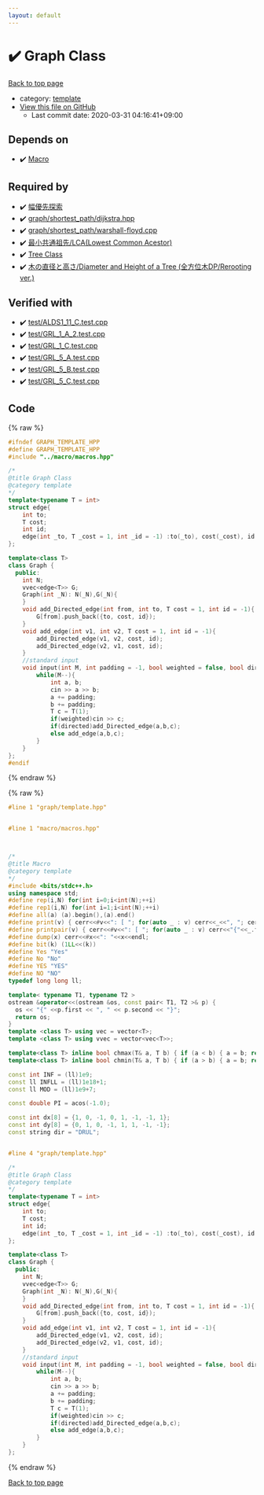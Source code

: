 ```yaml
---
layout: default
---
```


<!-- mathjax config similar to math.stackexchange -->
<script type="text/javascript" async
  src="https://cdnjs.cloudflare.com/ajax/libs/mathjax/2.7.5/MathJax.js?config=TeX-MML-AM_CHTML">
</script>
<script type="text/x-mathjax-config">
  MathJax.Hub.Config({
    TeX: { equationNumbers: { autoNumber: "AMS" }},
    tex2jax: {
      inlineMath: [ ['$','$'] ],
      processEscapes: true
    },
    "HTML-CSS": { matchFontHeight: false },
    displayAlign: "left",
    displayIndent: "2em"
  });
</script>

<script type="text/javascript" src="https://cdnjs.cloudflare.com/ajax/libs/jquery/3.4.1/jquery.min.js"></script>
<script src="https://cdn.jsdelivr.net/npm/jquery-balloon-js@1.1.2/jquery.balloon.min.js" integrity="sha256-ZEYs9VrgAeNuPvs15E39OsyOJaIkXEEt10fzxJ20+2I=" crossorigin="anonymous"></script>
<script type="text/javascript" src="../../assets/js/copy-button.js"></script>
<link rel="stylesheet" href="../../assets/css/copy-button.css" />


# :heavy_check_mark: Graph Class

<a href="../../index.html">Back to top page</a>

* category: <a href="../../index.html#66f6181bcb4cff4cd38fbc804a036db6">template</a>
* <a href="{{ site.github.repository_url }}/blob/master/graph/template.hpp">View this file on GitHub</a>
    - Last commit date: 2020-03-31 04:16:41+09:00




## Depends on

* :heavy_check_mark: <a href="../macro/macros.hpp.html">Macro</a>


## Required by

* :heavy_check_mark: <a href="shortest_path/bfs.hpp.html">幅優先探索</a>
* :heavy_check_mark: <a href="shortest_path/dijkstra.hpp.html">graph/shortest_path/dijkstra.hpp</a>
* :heavy_check_mark: <a href="shortest_path/warshall-floyd.cpp.html">graph/shortest_path/warshall-floyd.cpp</a>
* :heavy_check_mark: <a href="../tree/lca.cpp.html">最小共通祖先/LCA(Lowest Common Acestor)</a>
* :heavy_check_mark: <a href="../tree/template.cpp.html">Tree Class</a>
* :heavy_check_mark: <a href="../tree/tree-diameter-height.cpp.html">木の直径と高さ/Diameter and Height of a Tree (全方位木DP/Rerooting ver.)</a>


## Verified with

* :heavy_check_mark: <a href="../../verify/test/ALDS1_11_C.test.cpp.html">test/ALDS1_11_C.test.cpp</a>
* :heavy_check_mark: <a href="../../verify/test/GRL_1_A_2.test.cpp.html">test/GRL_1_A_2.test.cpp</a>
* :heavy_check_mark: <a href="../../verify/test/GRL_1_C.test.cpp.html">test/GRL_1_C.test.cpp</a>
* :heavy_check_mark: <a href="../../verify/test/GRL_5_A.test.cpp.html">test/GRL_5_A.test.cpp</a>
* :heavy_check_mark: <a href="../../verify/test/GRL_5_B.test.cpp.html">test/GRL_5_B.test.cpp</a>
* :heavy_check_mark: <a href="../../verify/test/GRL_5_C.test.cpp.html">test/GRL_5_C.test.cpp</a>


## Code

<a id="unbundled"></a>
{% raw %}
```cpp
#ifndef GRAPH_TEMPLATE_HPP
#define GRAPH_TEMPLATE_HPP
#include "../macro/macros.hpp"

/*
@title Graph Class
@category template
*/
template<typename T = int>
struct edge{
    int to;
    T cost;
    int id;
    edge(int _to, T _cost = 1, int _id = -1) :to(_to), cost(_cost), id(_id) {}
};

template<class T>
class Graph {
  public:
    int N;
    vvec<edge<T>> G;
    Graph(int _N): N(_N),G(_N){
    }
    void add_Directed_edge(int from, int to, T cost = 1, int id = -1){
        G[from].push_back({to, cost, id});
    }
    void add_edge(int v1, int v2, T cost = 1, int id = -1){
        add_Directed_edge(v1, v2, cost, id);
        add_Directed_edge(v2, v1, cost, id);
    }
    //standard input
    void input(int M, int padding = -1, bool weighted = false, bool directed = false){
        while(M--){
            int a, b;
            cin >> a >> b;
            a += padding;
            b += padding;
            T c = T(1);
            if(weighted)cin >> c;
            if(directed)add_Directed_edge(a,b,c);
            else add_edge(a,b,c);
        }
    }
};
#endif
```
{% endraw %}

<a id="bundled"></a>
{% raw %}
```cpp
#line 1 "graph/template.hpp"


#line 1 "macro/macros.hpp"



/*
@title Macro
@category template
*/
#include <bits/stdc++.h>
using namespace std;
#define rep(i,N) for(int i=0;i<int(N);++i)
#define rep1(i,N) for(int i=1;i<int(N);++i)
#define all(a) (a).begin(),(a).end()
#define print(v) { cerr<<#v<<": [ "; for(auto _ : v) cerr<<_<<", "; cerr<<"]"<<endl; }
#define printpair(v) { cerr<<#v<<": [ "; for(auto _ : v) cerr<<"{"<<_.first<<","<<_.second<<"}"<<", "; cerr<<"]"<<endl; }
#define dump(x) cerr<<#x<<": "<<x<<endl;
#define bit(k) (1LL<<(k))
#define Yes "Yes"
#define No "No"
#define YES "YES"
#define NO "NO"
typedef long long ll;

template< typename T1, typename T2 >
ostream &operator<<(ostream &os, const pair< T1, T2 >& p) {
  os << "{" <<p.first << ", " << p.second << "}";
  return os;
}
template <class T> using vec = vector<T>;
template <class T> using vvec = vector<vec<T>>;

template<class T> inline bool chmax(T& a, T b) { if (a < b) { a = b; return true; } return false; }
template<class T> inline bool chmin(T& a, T b) { if (a > b) { a = b; return true; } return false; }

const int INF = (ll)1e9;
const ll INFLL = (ll)1e18+1;
const ll MOD = (ll)1e9+7;

const double PI = acos(-1.0);

const int dx[8] = {1, 0, -1, 0, 1, -1, -1, 1};
const int dy[8] = {0, 1, 0, -1, 1, 1, -1, -1};
const string dir = "DRUL";


#line 4 "graph/template.hpp"

/*
@title Graph Class
@category template
*/
template<typename T = int>
struct edge{
    int to;
    T cost;
    int id;
    edge(int _to, T _cost = 1, int _id = -1) :to(_to), cost(_cost), id(_id) {}
};

template<class T>
class Graph {
  public:
    int N;
    vvec<edge<T>> G;
    Graph(int _N): N(_N),G(_N){
    }
    void add_Directed_edge(int from, int to, T cost = 1, int id = -1){
        G[from].push_back({to, cost, id});
    }
    void add_edge(int v1, int v2, T cost = 1, int id = -1){
        add_Directed_edge(v1, v2, cost, id);
        add_Directed_edge(v2, v1, cost, id);
    }
    //standard input
    void input(int M, int padding = -1, bool weighted = false, bool directed = false){
        while(M--){
            int a, b;
            cin >> a >> b;
            a += padding;
            b += padding;
            T c = T(1);
            if(weighted)cin >> c;
            if(directed)add_Directed_edge(a,b,c);
            else add_edge(a,b,c);
        }
    }
};


```
{% endraw %}

<a href="../../index.html">Back to top page</a>

